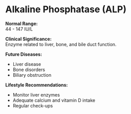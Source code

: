 # Alkaline Phosphatase (ALP)

**Normal Range:**  
44 - 147 IU/L

**Clinical Significance:**  
Enzyme related to liver, bone, and bile duct function.

**Future Diseases:**  
- Liver disease  
- Bone disorders  
- Biliary obstruction

**Lifestyle Recommendations:**  
- Monitor liver enzymes  
- Adequate calcium and vitamin D intake  
- Regular check-ups
